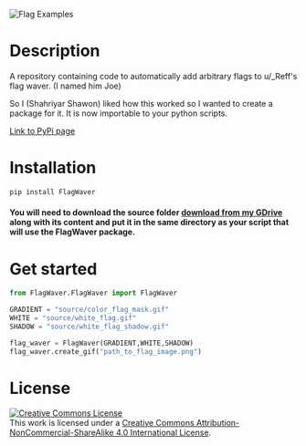 
 ![Flag Examples](flags.gif)

# Description

A repository containing code to automatically add arbitrary flags to u/\_Reff's flag waver. (I named him Joe)

So I (Shahriyar Shawon) liked how this worked so I wanted to create a package for it. It is now importable to your python scripts.

[Link to PyPi page](https://pypi.org/project/FlagWaver/)

# Installation
 ```bash
pip install FlagWaver
```
#### You will need to download the source folder [download from my GDrive](https://drive.google.com/open?id=1qKoeFYALTW03p353zuZw-cWxEPzlKvlx) along with its content and put it in the same directory as your script that will use the FlagWaver package.

# Get started

```python
from FlagWaver.FlagWaver import FlagWaver

GRADIENT = "source/color_flag_mask.gif"
WHITE = "source/white_flag.gif"
SHADOW = "source/white_flag_shadow.gif"

flag_waver = FlagWaver(GRADIENT,WHITE,SHADOW)
flag_waver.create_gif("path_to_flag_image.png")
```
   



# License

 <a rel="license" href="http://creativecommons.org/licenses/by-nc-sa/4.0/"><img alt="Creative Commons License" style="border-width:0" src="https://i.creativecommons.org/l/by-nc-sa/4.0/88x31.png" /></a><br />This work is licensed under a <a rel="license" href="http://creativecommons.org/licenses/by-nc-sa/4.0/">Creative Commons Attribution-NonCommercial-ShareAlike 4.0 International License</a>.
